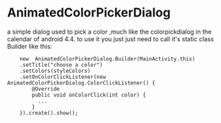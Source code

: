 AnimatedColorPickerDialog
=========================
a simple dialog used to pick a color ,much like the colorpickdialog in the calendar of android 4.4.
 to use it you just just need to call it's static class Builder like this:
 
 		new  AnimatedColorPickerDialog.Builder(MainActivity.this)
		.setTitle("choose a color")
		.setColors(styleColors)
		.setOnColorClickListener(new AnimatedColorPickerDialog.ColorClickListener() {
			@Override
			public void onColorClick(int color) { 
			  ...
			}	
		}).create().show();
